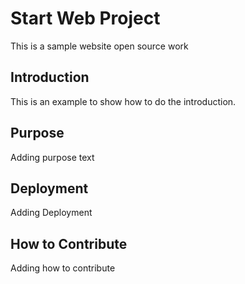 # Start Web Project

This is a sample website open source work

## Introduction
This is an example to show how to do the introduction.

## Purpose
Adding purpose text

## Deployment
Adding Deployment

## How to Contribute
Adding how to contribute